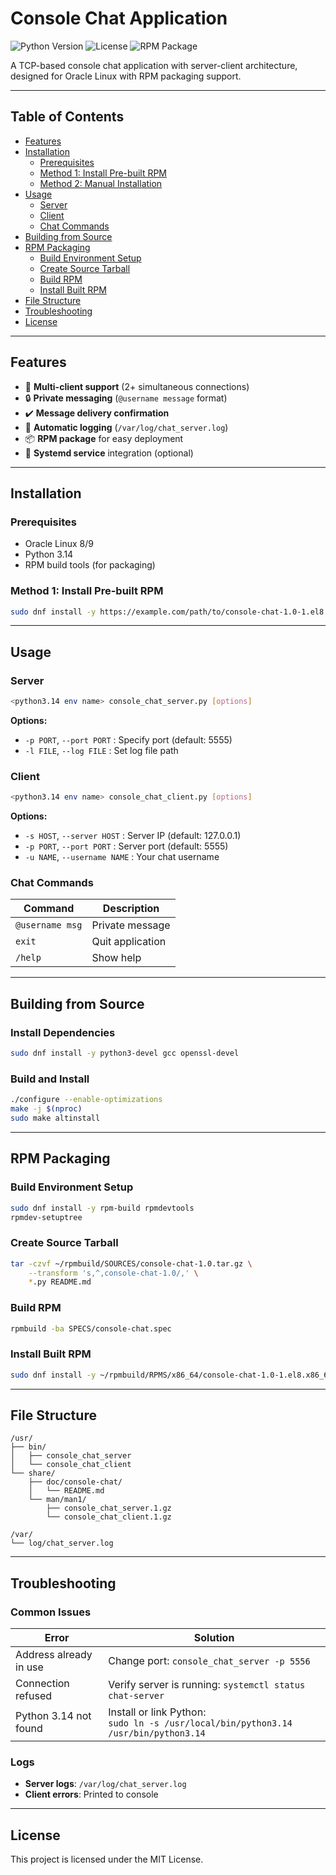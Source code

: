 # Console Chat Application

![Python Version](https://img.shields.io/badge/python-3.14-blue)
![License](https://img.shields.io/badge/license-MIT-green)
![RPM Package](https://img.shields.io/badge/RPM-supported-orange)

A TCP-based console chat application with server-client architecture, designed for Oracle Linux with RPM packaging support.

---

## Table of Contents

- [Features](#features)
- [Installation](#installation)
  - [Prerequisites](#prerequisites)
  - [Method 1: Install Pre-built RPM](#method-1-install-pre-built-rpm)
  - [Method 2: Manual Installation](#method-2-manual-installation)
- [Usage](#usage)
  - [Server](#server)
  - [Client](#client)
  - [Chat Commands](#chat-commands)
- [Building from Source](#building-from-source)
- [RPM Packaging](#rpm-packaging)
  - [Build Environment Setup](#build-environment-setup)
  - [Create Source Tarball](#create-source-tarball)
  - [Build RPM](#build-rpm)
  - [Install Built RPM](#install-built-rpm)
- [File Structure](#file-structure)
- [Troubleshooting](#troubleshooting)
- [License](#license)

---

## Features

- 🚀 **Multi-client support** (2+ simultaneous connections)  
- 🔒 **Private messaging** (`@username message` format)  
- ✔️ **Message delivery confirmation**  
- 📝 **Automatic logging** (`/var/log/chat_server.log`)  
- 📦 **RPM package** for easy deployment  
- 🔧 **Systemd service** integration (optional)

---

## Installation

### Prerequisites

- Oracle Linux 8/9  
- Python 3.14  
- RPM build tools (for packaging)

### Method 1: Install Pre-built RPM

```bash
sudo dnf install -y https://example.com/path/to/console-chat-1.0-1.el8.x86_64.rpm
```

---

## Usage

### Server

```bash
<python3.14 env name> console_chat_server.py [options]
```

**Options:**

- `-p PORT`, `--port PORT` : Specify port (default: 5555)  
- `-l FILE`, `--log FILE` : Set log file path

### Client

```bash
<python3.14 env name> console_chat_client.py [options]
```

**Options:**

- `-s HOST`, `--server HOST` : Server IP (default: 127.0.0.1)  
- `-p PORT`, `--port PORT` : Server port (default: 5555)  
- `-u NAME`, `--username NAME` : Your chat username

### Chat Commands

| Command         | Description        |
|----------------|--------------------|
| `@username msg` | Private message    |
| `exit`          | Quit application   |
| `/help`         | Show help          |

---

## Building from Source

### Install Dependencies

```bash
sudo dnf install -y python3-devel gcc openssl-devel
```

### Build and Install

```bash
./configure --enable-optimizations
make -j $(nproc)
sudo make altinstall
```

---

## RPM Packaging

### Build Environment Setup

```bash
sudo dnf install -y rpm-build rpmdevtools
rpmdev-setuptree
```

### Create Source Tarball

```bash
tar -czvf ~/rpmbuild/SOURCES/console-chat-1.0.tar.gz \
    --transform 's,^,console-chat-1.0/,' \
    *.py README.md
```

### Build RPM

```bash
rpmbuild -ba SPECS/console-chat.spec
```

### Install Built RPM

```bash
sudo dnf install -y ~/rpmbuild/RPMS/x86_64/console-chat-1.0-1.el8.x86_64.rpm
```

---

## File Structure

```
/usr/
├── bin/
│   ├── console_chat_server
│   └── console_chat_client
└── share/
    ├── doc/console-chat/
    │   └── README.md
    └── man/man1/
        ├── console_chat_server.1.gz
        └── console_chat_client.1.gz

/var/
└── log/chat_server.log
```

---

## Troubleshooting

### Common Issues

| Error                   | Solution                                                                 |
|-------------------------|--------------------------------------------------------------------------|
| Address already in use  | Change port: `console_chat_server -p 5556`                               |
| Connection refused      | Verify server is running: `systemctl status chat-server`                |
| Python 3.14 not found   | Install or link Python:<br>`sudo ln -s /usr/local/bin/python3.14 /usr/bin/python3.14` |

### Logs

- **Server logs**: `/var/log/chat_server.log`  
- **Client errors**: Printed to console

---

## License

This project is licensed under the MIT License.

